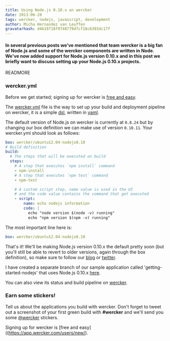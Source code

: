 ```yaml
---
title: Using Node.js 0.10.x on wercker
date: 2013-06-28
tags: wercker, nodejs, javascript, development
author: Micha Hernandez van Leuffen
gravatarhash: d4b19718f9748779d7cf18c6303dc17f
---
```


<h4 class="subheader">
In several previous posts we've mentioned that team wercker is a big fan of Node.js and some of the wercker components are written in Node. We've now added support for Node.js version 0.10.x and in this post we briefly want to discuss setting up your Node.js 0.10.x projects.
</h4>

READMORE

### wercker.yml

Before we get started; signing up for wercker is [free and easy](https://app.wercker.com/users/new/).

The [wercker.yml](http://devcenter.wercker.com/articles/werckeryml/) file is the way to set up your build and deployment pipeline on wercker, it is a simple [dsl](http://en.wikipedia.org/wiki/Domain-specific_language), written in [yaml](http://www.yaml.org/).

The default version of Node.js on wercker is currently at `0.8.24` but by changing our box definition we can make use of version `0.10.11`. Your wercker.yml should look as follows:

``` yaml
box: wercker/ubuntu12.04-nodejs0.10
# Build definition
build:
  # The steps that will be executed on build
  steps:
    # A step that executes `npm install` command
    - npm-install
    # A step that executes `npm test` command
    - npm-test

    # A custom script step, name value is used in the UI
    # and the code value contains the command that get executed
    - script:
        name: echo nodejs information
        code: |
          echo "node version $(node -v) running"
          echo "npm version $(npm -v) running"
```

The most important line here is:

``` yaml
box: wercker/ubuntu12.04-nodejs0.10
```

That's it! We'll be making Node.js version 0.10.x the default pretty soon (but you'll still be able to revert to older versions, again through the box definition), so make sure to follow our [blog](http://blog.wercker.com) or [twitter](http://twitter.com/wercker).

I have created a separate branch of our sample application called 'getting-started-nodejs' that uses Node.js 0.10.x [here](https://github.com/mies/getting-started-nodejs/tree/node-0.10.x).

You can also view its status and build pipeline on [wercker](https://app.wercker.com/#project/51c02591b5c1c6ab300002a0).

### Earn some stickers!

Tell us about the applications you build with wercker. Don't forget to tweet out a screenshot of your first green build with **#wercker** and we'll send you some [@wercker](http://twitter.com/wercker) stickers.

Signing up for wercker is [free and easy]((https://app.wercker.com/users/new/).